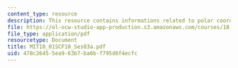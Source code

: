 ```yaml
---
content_type: resource
description: This resource contains informations related to polar coordinates.
file: https://ol-ocw-studio-app-production.s3.amazonaws.com/courses/18-01sc-single-variable-calculus-fall-2010/478c26455ea963b7ba6bf795d6f4ecfc_MIT18_01SCF10_Ses83a.pdf
file_type: application/pdf
resourcetype: Document
title: MIT18_01SCF10_Ses83a.pdf
uid: 478c2645-5ea9-63b7-ba6b-f795d6f4ecfc
---
```

